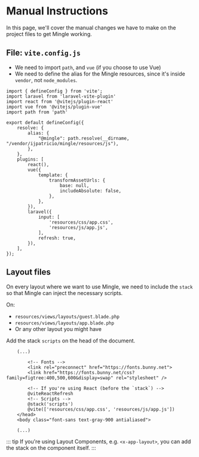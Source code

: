 # Manual Instructions

In this page, we'll cover the manual changes we have to make on the project files to get Mingle working.

## File: `vite.config.js`

- We need to import `path`, and `vue` (if you choose to use Vue)
- We need to define the alias for the Mingle resources, since it's inside `vendor`, not `node_modules`.

```js{3-5,8-12,14-21}
import { defineConfig } from 'vite';
import laravel from 'laravel-vite-plugin'
import react from '@vitejs/plugin-react'
import vue from '@vitejs/plugin-vue'
import path from 'path'

export default defineConfig({
    resolve: {
        alias: {
            "@mingle": path.resolve(__dirname, "/vendor/ijpatricio/mingle/resources/js"),
        },
    },
    plugins: [
        react(),
        vue({
            template: {
                transformAssetUrls: {
                    base: null,
                    includeAbsolute: false,
                },
            },
        }),
        laravel({
            input: [
                'resources/css/app.css',
                'resources/js/app.js',
            ],
            refresh: true,
        }),
    ],
});
```


## Layout files

On every layout where we want to use Mingle, we need to include the `stack` so that Mingle can inject the necessary scripts.

On:

- `resources/views/layouts/guest.blade.php`
- `resources/views/layouts/app.blade.php`
- Or any other layout you might have

Add the stack `scripts` on the head of the document.

```html{8,10}
    (...)
        
        <!-- Fonts -->
        <link rel="preconnect" href="https://fonts.bunny.net">
        <link href="https://fonts.bunny.net/css?family=figtree:400,500,600&display=swap" rel="stylesheet" />

        <!-- If you're using React (before the `stack`) -->
        @viteReactRefresh
        <!-- Scripts -->
        @stack('scripts')
        @vite(['resources/css/app.css', 'resources/js/app.js'])
    </head>
    <body class="font-sans text-gray-900 antialiased">
        
    (...)
```

::: tip 
If you're using Layout Components, e.g. `<x-app-layout>`, you can add the stack on the component itself.
:::


